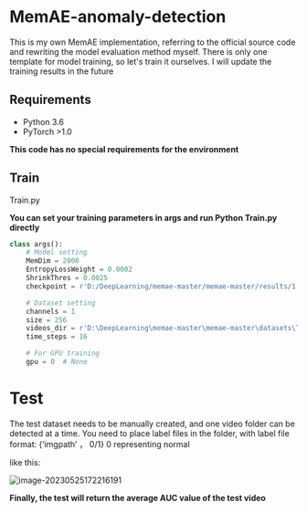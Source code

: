 # MemAE-anomaly-detection

This is my own MemAE implementation, referring to the official source code and rewriting the model evaluation method myself. There is only one template for model training, so let's train it ourselves. I will update the training results in the future

## Requirements

- Python 3.6
- PyTorch >1.0

**This code has no special requirements for the environment**



## **Train**

Train.py

**You can set your training parameters in args and run Python Train.py directly**

```python
class args():
    # Model setting
    MemDim = 2000
    EntropyLossWeight = 0.0002
    ShrinkThres = 0.0025
    checkpoint = r'D:/DeepLearning/memae-master/memae-master/results/1.pth'

    # Dataset setting
    channels = 1
    size = 256
    videos_dir = r'D:\DeepLearning\memae-master\memae-master\datasets\Test\Test001'
    time_steps = 16

    # For GPU training
    gpu = 0  # None
```



# Test

The test dataset needs to be manually created, and one video folder can be detected at a time. You need to place label files in the folder, with label file format: {‘imgpath’ ，  0/1} 0 representing normal

like this:

![image-20230525172216191](C:\Users\Wangqa\AppData\Roaming\Typora\typora-user-images\image-20230525172216191.png)

**Finally, the test will return the average AUC value of the test video**

